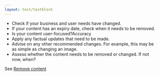 ```yaml
---
layout: text/textblock
---
```


- Check if your business and user needs have changed.
- If your content has an expiry date, check when it needs to be removed.
- Is your content user-focused?Accuracy
- Apply any factual updates that need to be made.
- Advise on any other recommended changes. For example, this may be as simple as changing an image.
- Assess whether the content needs to be removed or changed. If not now, when?

See [Remove content](/content-strategy/remove-content/)

